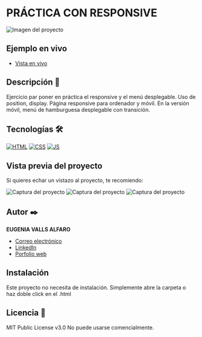 # PRÁCTICA CON RESPONSIVE

![Imagen del proyecto](https://raw.githubusercontent.com/eugeniavalls/practica-responsive1/main/src/assets/screenshots/01.png)

## Ejemplo en vivo

- [Vista en vivo](URL-de-github-pages-de-este-proyecto)


## Descripción 📑

Ejercicio par poner en práctica el responsive y el menú desplegable. 
Uso de position, display. 
Página responsive para ordenador y móvil. 
En la versión móvil, menú de hamburguesa desplegable con transición. 

## Tecnologías 🛠

<!-- Iconos sacados de: https://github.com/hendrasob/badges/blob/master/README.md y https://github.com/alexandresanlim/Badges4-README.md-Profile -->

[![HTML](https://img.shields.io/badge/HTML5-E34F26?style=for-the-badge&logo=html5&logoColor=white)](https://es.wikipedia.org/wiki/HTML5)
[![CSS](https://img.shields.io/badge/CSS3-1572B6?style=for-the-badge&logo=css3&logoColor=white)](https://es.wikipedia.org/wiki/CSS)
[![JS](https://img.shields.io/badge/JavaScript-F7DF1E?style=for-the-badge&logo=javascript&logoColor=black)](https://es.wikipedia.org/wiki/JavaScript)

## Vista previa del proyecto

Si quieres echar un vistazo al proyecto, te recomiendo:

![Captura del proyecto](https://raw.githubusercontent.com/eugeniavalls/practica-responsive1/main/src/assets/screenshots/02.png)
![Captura del proyecto](https://raw.githubusercontent.com/eugeniavalls/practica-responsive1/main/src/assets/screenshots/03.png)
![Captura del proyecto](https://raw.githubusercontent.com/eugeniavalls/practica-responsive1/main/src/assets/screenshots/04.png)

## Autor ✒️

**EUGENIA VALLS ALFARO**

- [Correo electrónico](e.vallsalfaro@gmail.com)
- [LinkedIn](https://www.linkedin.com/in/eugenia-valls-alfaro-540b1a20a)
- [Porfolio web](https://tu-dominio.com/)

## Instalación

Este proyecto no necesita de instalación. Simplemente abre la carpeta o haz doble click en el .html

## Licencia 📄

MIT Public License v3.0
No puede usarse comencialmente.

